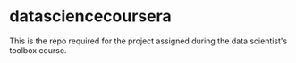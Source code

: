 datasciencecoursera
===================

This is the repo required for the project assigned during the data scientist's toolbox course.
